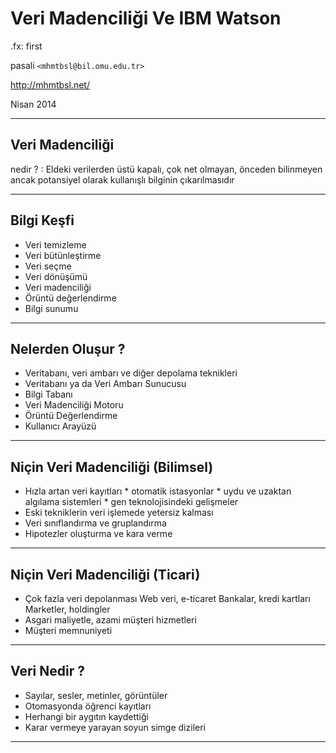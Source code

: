 #   Veri Madenciliği Ve IBM Watson

.fx: first

pasali `<mhmtbsl@bil.omu.edu.tr>`

http://mhmtbsl.net/

Nisan 2014

---

##  Veri Madenciliği

nedir ?
: Eldeki verilerden üstü kapalı, çok net olmayan, önceden bilinmeyen ancak potansiyel olarak kullanışlı bilginin çıkarılmasıdır

---

##  Bilgi Keşfi

-   Veri temizleme 
-   Veri bütünleştirme 
-   Veri seçme
-   Veri dönüşümü
-   Veri madenciliği
-   Örüntü değerlendirme 
-   Bilgi sunumu 

---

## Nelerden Oluşur ?

-   Veritabanı, veri ambarı ve diğer depolama teknikleri
-   Veritabanı ya da Veri Ambarı Sunucusu
-   Bilgi Tabanı
-   Veri Madenciliği Motoru
-   Örüntü Değerlendirme
-   Kullanıcı Arayüzü
---

## Niçin Veri Madenciliği (Bilimsel)

-   Hızla artan veri kayıtları
        * otomatik istasyonlar
        * uydu ve uzaktan algılama sistemleri
        * gen teknolojisindeki gelişmeler
-   Eski tekniklerin veri işlemede yetersiz kalması
-   Veri sınıflandırma ve gruplandırma
-   Hipotezler oluşturma ve kara verme

---

## Niçin Veri Madenciliği (Ticari)

-   Çok fazla veri depolanması
        Web veri, e-ticaret
        Bankalar, kredi kartları
        Marketler, holdingler
-   Asgari maliyetle, azami müşteri hizmetleri
-   Müşteri memnuniyeti

---

## Veri Nedir ? 

-   Sayılar, sesler, metinler, görüntüler
-   Otomasyonda öğrenci kayıtları
-   Herhangi bir aygıtın kaydettiği 
-   Karar vermeye yarayan soyun simge dizileri
--- 




